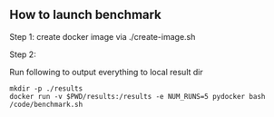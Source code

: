 ## How to launch benchmark

Step 1: create docker image via ./create-image.sh

Step 2:

Run following to output everything to local result dir

```
mkdir -p ./results
docker run -v $PWD/results:/results -e NUM_RUNS=5 pydocker bash /code/benchmark.sh
```

